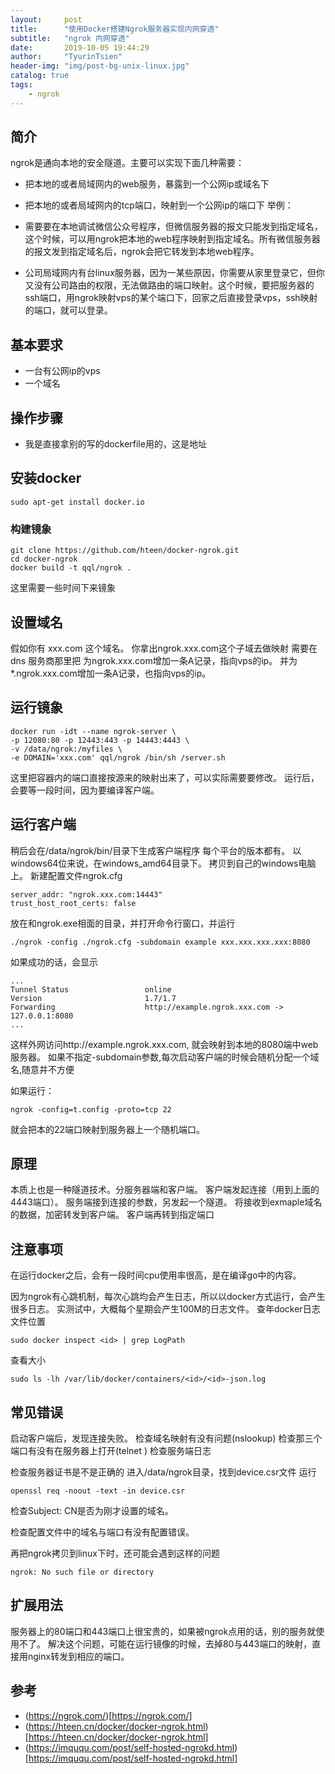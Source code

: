 ```yaml
---
layout:     post
title:      "使用Docker搭建Ngrok服务器实现内网穿透"
subtitle:   "ngrok 内网穿透"
date:       2019-10-05 19:44:29
author:     "TyurinTsien"
header-img: "img/post-bg-unix-linux.jpg"
catalog: true
tags:
    - ngrok
---
```



## 简介
ngrok是通向本地的安全隧道。主要可以实现下面几种需要：

- 把本地的或者局域网内的web服务，暴露到一个公网ip或域名下
- 把本地的或者局域网内的tcp端口，映射到一个公网ip的端口下
举例：

- 需要要在本地调试微信公众号程序，但微信服务器的报文只能发到指定域名，这个时候，可以用ngrok把本地的web程序映射到指定域名。所有微信服务器的报文发到指定域名后，ngrok会把它转发到本地web程序。
- 公司局域网内有台linux服务器，因为一某些原因，你需要从家里登录它，但你又没有公司路由的权限，无法做路由的端口映射。这个时候，要把服务器的ssh端口，用ngrok映射vps的某个端口下，回家之后直接登录vps，ssh映射的端口，就可以登录。

## 基本要求
- 一台有公网ip的vps
- 一个域名

## 操作步骤
- 我是直接拿别的写的dockerfile用的，这是地址

## 安装docker
```
sudo apt-get install docker.io
```

### 构建镜象
```
git clone https://github.com/hteen/docker-ngrok.git
cd docker-ngrok
docker build -t qql/ngrok .
```
这里需要一些时间下来镜象

## 设置域名
假如你有 xxx.com 这个域名。
你拿出ngrok.xxx.com这个子域去做映射
需要在 dns 服务商那里把
为ngrok.xxx.com增加一条A记录，指向vps的ip。
并为*.ngrok.xxx.com增加一条A记录，也指向vps的ip。

## 运行镜象
```
docker run -idt --name ngrok-server \
-p 12080:80 -p 12443:443 -p 14443:4443 \
-v /data/ngrok:/myfiles \
-e DOMAIN='xxx.com' qql/ngrok /bin/sh /server.sh
```
这里把容器内的端口直接按源来的映射出来了，可以实际需要要修改。
运行后，会要等一段时间，因为要编译客户端。

## 运行客户端
稍后会在/data/ngrok/bin/目录下生成客户端程序
每个平台的版本都有。
以windows64位来说，在windows_amd64目录下。
拷贝到自己的windows电脑上。
新建配置文件ngrok.cfg
```
server_addr: "ngrok.xxx.com:14443"
trust_host_root_certs: false
```
放在和ngrok.exe相面的目录，并打开命令行窗口，并运行
```
./ngrok -config ./ngrok.cfg -subdomain example xxx.xxx.xxx.xxx:8080
```
如果成功的话，会显示
```
...
Tunnel Status                 online
Version                       1.7/1.7
Forwarding                    http://example.ngrok.xxx.com -> 127.0.0.1:8080
...
```
这样外网访问http://example.ngrok.xxx.com, 就会映射到本地的8080端中web服务器。
如果不指定-subdomain参数,每次启动客户端的时候会随机分配一个域名,随意并不方便

如果运行：
```
ngrok -config=t.config -proto=tcp 22
```
就会把本的22端口映射到服务器上一个随机端口。

## 原理
本质上也是一种隧道技术。分服务器端和客户端。
客户端发起连接（用到上面的4443端口）。
服务端接到连接的参数，另发起一个隧道。
将接收到exmaple域名的数据，加密转发到客户端。
客户端再转到指定端口

## 注意事项
在运行docker之后，会有一段时间cpu使用率很高，是在编译go中的内容。

因为ngrok有心跳机制，每次心跳均会产生日志，所以以docker方式运行，会产生很多日志。
实测试中，大概每个星期会产生100M的日志文件。
查年docker日志文件位置
```
sudo docker inspect <id> | grep LogPath
```
查看大小
```
sudo ls -lh /var/lib/docker/containers/<id>/<id>-json.log
```

## 常见错误
启动客户端后，发现连接失败。
检查域名映射有没有问题(nslookup)
检查那三个端口有没有在服务器上打开(telnet )
检查服务端日志


检查服务器证书是不是正确的
进入/data/ngrok目录，找到device.csr文件
运行
```
openssl req -noout -text -in device.csr
```
检查Subject: CN是否为刚才设置的域名。

检查配置文件中的域名与端口有没有配置错误。

再把ngrok拷贝到linux下时，还可能会遇到这样的问题
```
ngrok: No such file or directory
```

## 扩展用法
服务器上的80端口和443端口上很宝贵的，如果被ngrok点用的话，别的服务就使用不了。
解决这个问题，可能在运行镜像的时候，去掉80与443端口的映射，直接用nginx转发到相应的端口。

## 参考
- (https://ngrok.com/)[https://ngrok.com/]
- (https://hteen.cn/docker/docker-ngrok.html)[https://hteen.cn/docker/docker-ngrok.html]
- (https://imququ.com/post/self-hosted-ngrokd.html)[https://imququ.com/post/self-hosted-ngrokd.html]